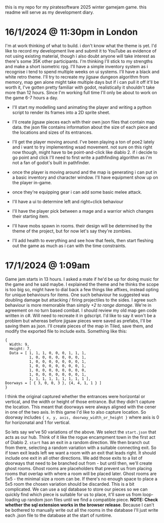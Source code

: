 this is my repo for my piratesoftware 2025 winter gamejam game. this readme will serve as my development diary.

# 16/1/2024 @ 11:30pm in London

I'm at work thinking of what to build. i don't know what the theme is yet.
I'd like to record my development live and submit it to YouTube as evidence of not using existing material, though i also doubt anyone will take interest as there's some 35K other participants. 
I'm thinking I'll stick to my strengths and make a short isometric rpg. I'll have a simple inventory system as i recognise i tend to spend multiple weeks on ui systems.
I'll have a black and white retro theme. I'll try to recreate my jigsaw dungeon algorithm from memory, map gen alone might take multiple days but if i can pull it off it'll be worth it,  I've gotten pretty familiar with godot, realistically it shouldn't take more than 12 hours. 
Since I'm working full time I'll only be about to work on the game 6-7 hours a day. 

* I'll start my modelling sand animating the player and writing a python script to render its frames into a 2D sprite sheet.
* I'll create jigsaw pieces each with their own json files that contain map data. the json file contains information about the size of each piece and the locations and sizes of its entrances.
* I'll get the player moving around. I've been playing a ton of poe2 lately and i want to try implementing wsad movement. not sure on this right now though, might have to be point-and-click like diablo 2. if i decide to go point and click I'll need to first write a pathfinding algorithm as i'm not a fan of godot's built in pathfinder. 
* once the player is moving around and the map is generating i can put in a basic inventory and character window. I'll have equipment show up on the player in-game.
* once they're equipping gear i can add some basic melee attack.
* I'll have a ui to determine left and right+click behaviour
* I'll have the player pick between a mage and a warrior which changes their starting item.
* I'll have mobs spawn in rooms. their design will be determined by the theme of the project, but for now let's say they're zombies.

* I'll add health to everything and see how that feels, then start fleshing out the game as much as i can with the time constraints.

# 17/1/2024 @ 1:09am

Game jam starts in 13 hours. I asked a mate if he'd be up for doing music for the game and he said maybe. I explained the theme and he thinks the scope is too big so, might have to dial back a few things like affixes, instead opting for unique behaviours for items. One such behaviour he suggested was doubling damage but attacking / firing projectiles to the sides. I agree such behaviour is more memorable than simply _+2 to range damage_.
We're in agreement on no turn based combat.
I should review my old map gen code written in c#. Will need to recreate it in gdscript. I'd like to say it won't be a problem but whereas before jigsaw pieces were saved as prefabs, I'll be saving them as json. I'll create pieces of the map in Tiled, save them, and modify the exported file to include exits. Something like this:

```
{
  Width: 9,
  Height: 7,
  Data = [ 1, 1, 1, 0, 0, 0, 1, 1, 1,
           1, 0, 0, 0, 0, 0, 0, 0, 1,
           1, 0, 0, 0, 0, 0, 0, 0, 1,
           1, 0, 0, 0, 0, 0, 0, 0, 1,
           1, 0, 0, 0, 0, 0, 0, 0, 0,
           1, 0, 0, 0, 0, 0, 0, 0, 1,
           1, 1, 1, 1, 1, 1, 1, 1, 1 ],
Doorways = [ { 3, 0, 0, 3 }, {4, 4, 1, 1 } ]
}
```

I think the original captured whether the entrances were horizontal or vertical, and the width or height of those entrance. But they didn't capture the location. This meant that doorways were always aligned with the cener in one of the two axis. In this game I'd like to also capture location. So doorway includes `{ x, y, axis, doorway_width_or_height }` where axis is 0 for horizonatal and 1 for vertical.

So lets say we've 50 variations of the above. We select the `start.json` that acts as our hub. Think of it like the rogue encampment town in the first act of Diablo 2. `start` has an exit in a random direction. We then branch out from there, selecting a random variation with a suitable connecting exit. So if town exit leads left we want a room with an exit that leads right. 
It should include one exit in all other directions. We add those exits to a list of doorways that need to be branched out from - but until then, we'll create ghost rooms. Ghost rooms are placeholders that prevent us from placing rooms that overlap with where a room will be placed later. Ghost rooms are 5x5 - the minimal size a room can be. If there's no enough space to place a 5x5 room the chosen variation should be discarded. This is a bit complicated.
We can use a sql database to store our pieces so we can quickly find which piece is suitable for us to place, it'll save us from loop-loading up random json files until we find a compatible piece.
**NOTE: Check whether the sql extension works in the browser release**.
Because I can't be bothered to manually write out all the rooms in the database I'll just write each .json file to the database at the start of runtime.
